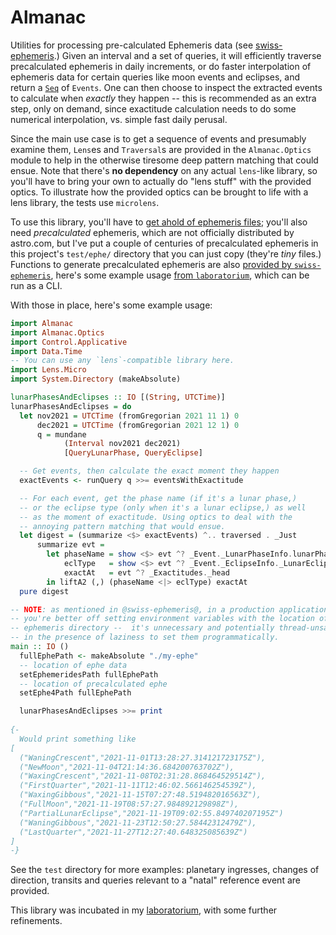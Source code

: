 # Almanac

Utilities for processing pre-calculated Ephemeris data (see [swiss-ephemeris](https://github.com/lfborjas/swiss-ephemeris).) 
Given an interval and a set of queries, it will efficiently traverse precalculated ephemeris in daily
increments, or do faster interpolation of ephemeris data for certain queries like moon events and eclipses, and return a [`Seq`](https://hackage.haskell.org/package/containers)
of `Events`. One can then choose to inspect the extracted events to calculate when _exactly_
they happen -- this is recommended as an extra step, only on demand, since exactitude calculation
needs to do some numerical interpolation, vs. simple fast daily perusal.

Since the main use case is to get a sequence of events and presumably examine them, `Lens`es and `Traversal`s are
provided in the `Almanac.Optics` module to help in the otherwise tiresome deep pattern matching that could ensue. 
Note that there's **no dependency** on any actual `lens`-like library, so you'll have to bring your own to actually do "lens stuff" with the provided optics. To illustrate how the provided optics can be brought to life with a lens library, the tests use `microlens`.


To use this library, you'll have to [get ahold of ephemeris files](https://github.com/lfborjas/swiss-ephemeris#ephemerides-files); 
you'll also need _precalculated_ ephemeris, which are not officially distributed by astro.com, but I've put a couple of centuries of precalculated
ephemeris in this project's `test/ephe/` directory that you can just copy (they're _tiny_ files.) Functions to generate
precalculated ephemeris are also [provided by `swiss-ephemeris`](https://hackage.haskell.org/package/swiss-ephemeris-1.4.0.0/docs/SwissEphemeris-Precalculated.html#g:9), here's some example usage
[from `laboratorium`](https://github.com/natal-chart/laboratorium/blob/56bb1be81dc8ce0b7f5ee44f0b0d269f50ef59a2/src/PrecalculatedEphemeris.hs#L19-L31), which can be run as a CLI.

With those in place, here's some example usage:

```haskell
import Almanac
import Almanac.Optics
import Control.Applicative 
import Data.Time 
-- You can use any `lens`-compatible library here.
import Lens.Micro
import System.Directory (makeAbsolute)

lunarPhasesAndEclipses :: IO [(String, UTCTime)]
lunarPhasesAndEclipses = do
  let nov2021 = UTCTime (fromGregorian 2021 11 1) 0
      dec2021 = UTCTime (fromGregorian 2021 12 1) 0
      q = mundane
            (Interval nov2021 dec2021)
            [QueryLunarPhase, QueryEclipse] 

  -- Get events, then calculate the exact moment they happen
  exactEvents <- runQuery q >>= eventsWithExactitude

  -- For each event, get the phase name (if it's a lunar phase,)
  -- or the eclipse type (only when it's a lunar eclipse,) as well
  -- as the moment of exactitude. Using optics to deal with the
  -- annoying pattern matching that would ensue.
  let digest = (summarize <$> exactEvents) ^.. traversed . _Just
      summarize evt = 
        let phaseName = show <$> evt ^? _Event._LunarPhaseInfo.lunarPhaseNameL
            eclType   = show <$> evt ^? _Event._EclipseInfo._LunarEclipseType
            exactAt   = evt ^? _Exactitudes._head
        in liftA2 (,) (phaseName <|> eclType) exactAt
  pure digest  

-- NOTE: as mentioned in @swiss-ephemeris@, in a production application
-- you're better off setting environment variables with the location of the
-- ephemeris directory --  it's unnecessary and potentially thread-unsafe
-- in the presence of laziness to set them programmatically.
main :: IO ()
  fullEphePath <- makeAbsolute "./my-ephe"
  -- location of ephe data
  setEphemeridesPath fullEphePath
  -- location of precalculated ephe
  setEphe4Path fullEphePath

  lunarPhasesAndEclipses >>= print
  
{- 
  Would print something like 
[
  ("WaningCrescent","2021-11-01T13:28:27.314121723175Z"),
  ("NewMoon","2021-11-04T21:14:36.684200763702Z"),
  ("WaxingCrescent","2021-11-08T02:31:28.868464529514Z"),
  ("FirstQuarter","2021-11-11T12:46:02.566146254539Z"),
  ("WaxingGibbous","2021-11-15T07:27:48.519482016563Z"),
  ("FullMoon","2021-11-19T08:57:27.984892129898Z"),
  ("PartialLunarEclipse","2021-11-19T09:02:55.849740207195Z")
  ("WaningGibbous","2021-11-23T12:50:27.58442312479Z"),
  ("LastQuarter","2021-11-27T12:27:40.648325085639Z")
]
-}
```

See the `test` directory for more examples: planetary ingresses, changes of direction, transits and queries
relevant to a "natal" reference event are provided.

This library was incubated in my 
[laboratorium](https://natal-chart/laboratorium), with some further refinements.
